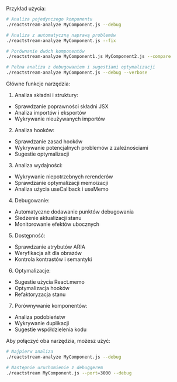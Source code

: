 
Przykład użycia:

```bash
# Analiza pojedynczego komponentu
./reactstream-analyze MyComponent.js --debug

# Analiza z automatyczną naprawą problemów
./reactstream-analyze MyComponent.js --fix

# Porównanie dwóch komponentów
./reactstream-analyze MyComponent1.js MyComponent2.js --compare

# Pełna analiza z debugowaniem i sugestiami optymalizacji
./reactstream-analyze MyComponent.js --debug --verbose
```


Główne funkcje narzędzia:

1. Analiza składni i struktury:
- Sprawdzanie poprawności składni JSX
- Analiza importów i eksportów
- Wykrywanie nieużywanych importów

2. Analiza hooków:
- Sprawdzanie zasad hooków
- Wykrywanie potencjalnych problemów z zależnościami
- Sugestie optymalizacji

3. Analiza wydajności:
- Wykrywanie niepotrzebnych rerenderów
- Sprawdzanie optymalizacji memoizacji
- Analiza użycia useCallback i useMemo

4. Debugowanie:
- Automatyczne dodawanie punktów debugowania
- Śledzenie aktualizacji stanu
- Monitorowanie efektów ubocznych

5. Dostępność:
- Sprawdzanie atrybutów ARIA
- Weryfikacja alt dla obrazów
- Kontrola kontrastów i semantyki

6. Optymalizacje:
- Sugestie użycia React.memo
- Optymalizacja hooków
- Refaktoryzacja stanu

7. Porównywanie komponentów:
- Analiza podobieństw
- Wykrywanie duplikacji
- Sugestie współdzielenia kodu

Aby połączyć oba narzędzia, możesz użyć:
```bash
# Najpierw analiza
./reactstream-analyze MyComponent.js --debug

# Następnie uruchomienie z debuggerem
./reactstream MyComponent.js --port=3000 --debug
```